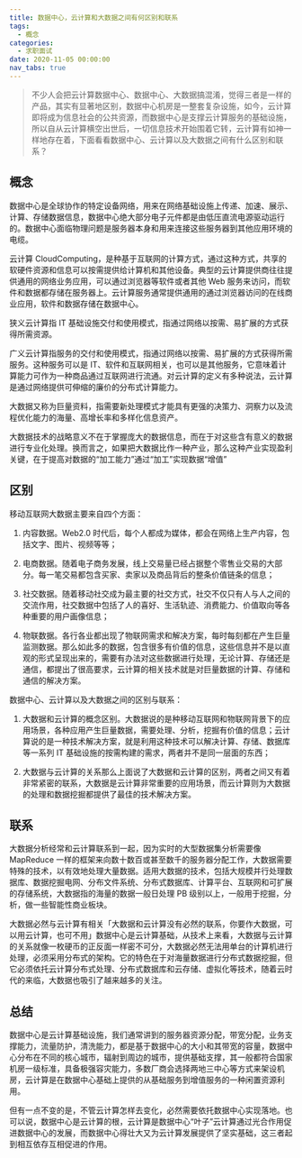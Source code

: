 ```yaml
---
title: 数据中心，云计算和大数据之间有何区别和联系
tags:
  - 概念
categories:
  - 求职面试
date: 2020-11-05 00:00:00
nav_tabs: true
---
```


> 不少人会把云计算数据中心、数据中心、大数据搞混淆，觉得三者是一样的产品，其实有显著地区别，数据中心机房是一整套复杂设施，如今，云计算即将成为信息社会的公共资源，而数据中心是支撑云计算服务的基础设施，所以自从云计算横空出世后，一切信息技术开始围着它转，云计算有如神一样地存在着，下面看看数据中心、云计算以及大数据之间有什么区别和联系？

<!-- more -->

## 概念

数据中心是全球协作的特定设备网络，用来在网络基础设施上传递、加速、展示、计算、存储数据信息，数据中心绝大部分电子元件都是由低压直流电源驱动运行的。数据中心面临物理问题是服务器本身和用来连接这些服务器到其他应用环境的电缆。

云计算 CloudComputing，是种基于互联网的计算方式，通过这种方式，共享的软硬件资源和信息可以按需提供给计算机和其他设备。典型的云计算提供商往往提供通用的网络业务应用，可以通过浏览器等软件或者其他 Web 服务来访问，而软件和数据都存储在服务器上。云计算服务通常提供通用的通过浏览器访问的在线商业应用，软件和数据存储在数据中心。

狭义云计算指 IT 基础设施交付和使用模式，指通过网络以按需、易扩展的方式获得所需资源。

广义云计算指服务的交付和使用模式，指通过网络以按需、易扩展的方式获得所需服务。这种服务可以是 IT、软件和互联网相关，也可以是其他服务，它意味着计算能力可作为一种商品通过互联网进行流通。对云计算的定义有多种说法，云计算是通过网络提供可伸缩的廉价的分布式计算能力。

大数据又称为巨量资料，指需要新处理模式才能具有更强的决策力、洞察力以及流程优化能力的海量、高增长率和多样化信息资产。

大数据技术的战略意义不在于掌握庞大的数据信息，而在于对这些含有意义的数据进行专业化处理。换而言之，如果把大数据比作一种产业，那么这种产业实现盈利关键，在于提高对数据的“加工能力”通过“加工”实现数据“增值”

## 区别

移动互联网大数据主要来自四个方面：

1. 内容数据。Web2.0 时代后，每个人都成为媒体，都会在网络上生产内容，包括文字、图片、视频等等；

2. 电商数据。随着电子商务发展，线上交易量已经占据整个零售业交易的大部分。每一笔交易都包含买家、卖家以及商品背后的整条价值链条的信息；

3. 社交数据。随着移动社交成为最主要的社交方式，社交不仅只有人与人之间的交流作用，社交数据中包括了人的喜好、生活轨迹、消费能力、价值取向等各种重要的用户画像信息；

4. 物联数据。各行各业都出现了物联网需求和解决方案，每时每刻都在产生巨量监测数据。那么如此多的数据，包含很多有价值的信息，这些信息并不是以直观的形式呈现出来的，需要有办法对这些数据进行处理，无论计算、存储还是通信，都提出了很高要求，云计算的相关技术就是对巨量数据的计算、存储和通信的解决方案。

数据中心、云计算以及大数据之间的区别与联系：

1. 大数据和云计算的概念区别。大数据说的是种移动互联网和物联网背景下的应用场景，各种应用产生巨量数据，需要处理、分析，挖掘有价值的信息；云计算说的是一种技术解决方案，就是利用这种技术可以解决计算、存储、数据库等一系列 IT 基础设施的按需构建的需求，两者并不是同一层面的东西；

2. 大数据与云计算的关系那么上面说了大数据和云计算的区别，两者之间又有着非常紧密的联系，大数据是云计算非常重要的应用场景，而云计算则为大数据的处理和数据挖掘都提供了最佳的技术解决方案。

## 联系

大数据分析经常和云计算联系到一起，因为实时的大型数据集分析需要像 MapReduce 一样的框架来向数十数百或甚至数千的服务器分配工作，大数据需要特殊的技术，以有效地处理大量数据。适用大数据的技术，包括大规模并行处理数据库、数据挖掘电网、分布文件系统、分布式数据库、计算平台、互联网和可扩展的存储系统，大数据指的海量的数据一般日处理 PB 级别以上，一般用于挖掘，分析，做一些智能性商业板块。

大数据必然与云计算有相关「大数据和云计算没有必然的联系，你要作大数据，可以用云计算，也可不用」数据中心是云计算基础，从技术上来看，大数据与云计算的关系就像一枚硬币的正反面一样密不可分，大数据必然无法用单台的计算机进行处理，必须采用分布式的架构。它的特色在于对海量数据进行分布式数据挖掘，但它必须依托云计算分布式处理、分布式数据库和云存储、虚拟化等技术，随着云时代的来临，大数据也吸引了越来越多的关注。

## 总结

数据中心是云计算基础设施，我们通常讲到的服务器资源分配，带宽分配，业务支撑能力，流量防护，清洗能力，都是基于数据中心的大小和其带宽的容量，数据中心分布在不同的核心城市，辐射到周边的城市，提供基础支撑，其一般都符合国家机房一级标准，具备极强容灾能力，多数厂商会选择两地三中心等方式来架设机房，云计算是在数据中心基础上提供的从基础服务到增值服务的一种闲置资源利用。

但有一点不变的是，不管云计算怎样去变化，必然需要依托数据中心实现落地。也可以说，数据中心是云计算的根，云计算是数据中心“叶子”云计算通过光合作用促进数据中心的发展，而数据中心得壮大又为云计算发展提供了坚实基础，这三者起到相互依存互相促进的作用。
